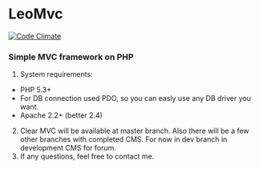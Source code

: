 LeoMvc
======
[![Code Climate](https://codeclimate.com/github/Rocklviv/LeoMvc/badges/gpa.svg)](https://codeclimate.com/github/Rocklviv/LeoMvc)
### Simple MVC framework on PHP ###

1. System requirements:
  * PHP 5.3+
  * For DB connection used PDO, so you can easly use any DB driver you want.
  * Apache 2.2+ (better 2.4)

2. Clear MVC will be available at master branch. Also there will be a few other branches with completed CMS.
   For now in dev branch in development CMS for forum.
3. If any questions, feel free to contact me.
